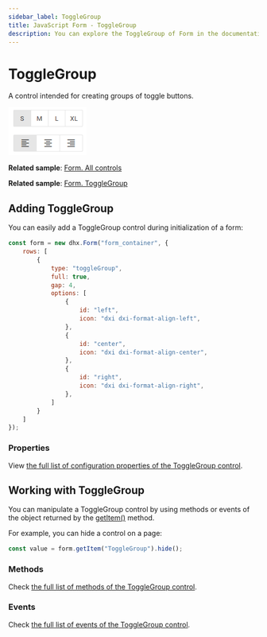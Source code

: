 ```yaml
---
sidebar_label: ToggleGroup
title: JavaScript Form - ToggleGroup 
description: You can explore the ToggleGroup of Form in the documentation of the DHTMLX JavaScript UI library. Browse developer guides and API reference, try out code examples and live demos, and download a free 30-day evaluation version of DHTMLX Suite.
---
```


# ToggleGroup

A control intended for creating groups of toggle buttons.

![ToggleGroup control](../assets/form/form_togglegroup.png)

**Related sample**: [Form. All controls](https://snippet.dhtmlx.com/ikyyekxq)

**Related sample**: [Form. ToggleGroup](https://snippet.dhtmlx.com/yqi21ykr?tag=togglegroup)

## Adding ToggleGroup

You can easily add a ToggleGroup control during initialization of a form:

~~~js
const form = new dhx.Form("form_container", { 
    rows: [
       	{
	        type: "toggleGroup",
	        full: true,
	        gap: 4,
	        options: [
	            {
	                id: "left",
	                icon: "dxi dxi-format-align-left",
	            },
	            {
	                id: "center",
	                icon: "dxi dxi-format-align-center",
	            },
	            {
	                id: "right",
	                icon: "dxi dxi-format-align-right",
	            },
	        ]
	    }
	]
});
~~~

### Properties

View [the full list of configuration properties of the ToggleGroup control](form/api/togglegroup/api_togglegroup_properties.md).

## Working with ToggleGroup

You can manipulate a ToggleGroup control by using methods or events of the object returned by the [getItem()](form/api/form_getitem_method.md) method.

For example, you can hide a control on a page:

~~~js
const value = form.getItem("ToggleGroup").hide();
~~~

### Methods

Check [the full list of methods of the ToggleGroup control](form/api/api_overview.md#togglegroup-methods).

### Events

Check [the full list of events of the ToggleGroup control](form/api/api_overview.md#togglegroup-events).